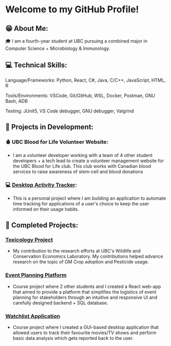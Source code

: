 <!--
**codingonapotato/codingonapotato** is a ✨ _special_ ✨ repository because its `README.md` (this file) appears on your GitHub profile.

Here are some ideas to get you started:

- 🔭 I’m currently working on ...
- 🌱 I’m currently learning ...
- 👯 I’m looking to collaborate on ...
- 🤔 I’m looking for help with ...
- 💬 Ask me about ...
- 📫 How to reach me: ...
- 😄 Pronouns: ...
- ⚡ Fun fact: ...
-->

# Welcome to my GitHub Profile!

## 😁 About Me:
🎓 I am a fourth-year student at UBC pursuing a combined major in Computer Science + Microbiology & Immunology.

## 💻 Technical Skills:
Language/Frameworks: Python, React, C#, Java, C/C++, JavaScript, HTML, R

Tools/Environments: VSCode, Git/GitHub, WSL, Docker, Postman, GNU Bash, ADB

Testing: JUnit5, VS Code debugger, GNU debugger, Valgrind

## 🌱 Projects in Development:
### 🩸 UBC Blood for Life Volunteer Website:
- I am a volunteer developer working with a team of 4 other student developers + a tech lead to create a volunteer management website for the UBC Blood for Life club. This club works with Canadian blood services to raise awareness of stem-cell and blood donations

### 💻 [Desktop Activity Tracker](https://github.com/codingonapotato/desktop-time-tracker):
- This is a personal project where I am building an application to automate time tracking for applications of a user's choice to keep the user informed on their usage habits.
  
## 🏅 Completed Projects:
### [Toxicology Project](https://github.com/codingonapotato/ToxicologyProject)
- My contribution to the research efforts at UBC's Wildlife and Conservation Economics Laboratory. My contributions helped advance research on the topic of GM Crop adoption and Pesticide usage. 

### [Event Planning Platform](https://github.com/codingonapotato/event-planner)
- Course project where 2 other students and I created a React web-app that aimed to provide a platform that simplifies the logistics of event planning for stakeholders through an intuitive and responsive UI and carefully designed backend + SQL database.

### [Watchlist Application](https://github.com/codingonapotato/WatchList-App)
- Course project where I created a GUI-based desktop application that allowed users to track their favourite movies/TV shows and perform basic data analysis which gets reported back to the user.
